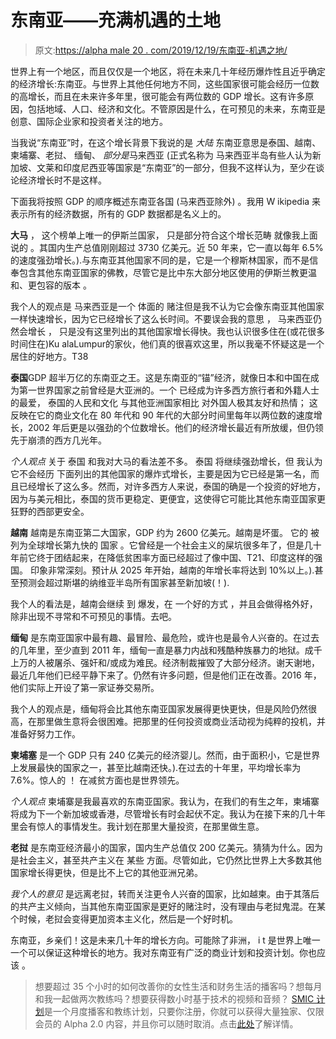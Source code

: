 # 东南亚——充满机遇的土地

> 原文:[https://alpha male 20 . com/2019/12/19/东南亚-机遇之地/](https://alphamale20.com/2019/12/19/southeast-asia-the-land-of-opportunity/)

世界上有一个地区，而且仅仅是一个地区，将在未来几十年经历爆炸性且近乎确定的经济增长:东南亚。与世界上其他任何地方不同，这些国家很可能会经历一位数的高增长，而且在未来许多年里，很可能会有两位数的 GDP 增长。这有许多原因，包括地域、人口、经济和文化。不管原因是什么，在可预见的未来，东南亚是创意、国际企业家和投资者关注的地方。

当我说“东南亚”时，在这个增长背景下我说的是 *大陆* 东南亚意思是泰国、越南、柬埔寨、老挝、 缅甸、 *部分是*马来西亚 (正式名称为 马来西亚半岛有些人认为新加坡、文莱和印度尼西亚等国家是“东南亚”的一部分，但我不这样认为，至少在谈论经济增长时不是这样。

下面我将按照 GDP 的顺序概述东南亚各国 (马来西亚除外) 。我用 W ikipedia 来表示所有的经济数据，所有的 GDP 数据都是名义上的。

**大马** ， 这个榜单上唯一的伊斯兰国家， 只是部分符合这个增长范畴 就像我上面说的 。其国内生产总值刚刚超过 3730 亿美元。近 50 年来，它一直以每年 6.5%的速度强劲增长。).与东南亚其他国家不同的是，它是一个穆斯林国家，而不是信奉包含其他东南亚国家的佛教，尽管它是比中东大部分地区使用的伊斯兰教更温和、更包容的版本 。

我个人的观点是 马来西亚是一个 体面的 赌注但是我不认为它会像东南亚其他国家一样快速增长，因为它已经增长了这么长时间。不要误会我的意思 ， 马来西亚仍然会增长 ， 只是没有这里列出的其他国家增长得快。我也认识很多住在(或花很多时间住在)Ku alaLumpur的家伙，他们真的很喜欢这里，所以我毫不怀疑这是一个居住的好地方。T38

**泰国**GDP 超半万亿的东南亚之王。这是东南亚的“锚”经济，就像日本和中国在成为第一世界国家之前曾经是大亚洲的。一个 已经成为许多西方旅行者和外籍人士的最爱， 泰国的人民和文化 与其他亚洲国家相比 对外国人极其友好和热情； 这反映在它的商业文化在 80 年代和 90 年代的大部分时间里每年以两位数的速度增长，2002 年后更是以强劲的个位数增长。他们的经济增长最近有所放缓，但仍领先于崩溃的西方几光年。

*个人观点* 关于 泰国 和我对大马的看法差不多。 泰国 将继续强劲增长，但 我认为它不会经历 下面列出的其他国家的爆炸式增长，主要是因为它已经是第一名，而且已经增长了这么多。然而，对许多西方人来说，泰国的确是一个投资的好地方，因为与美元相比，泰国的货币更稳定、更便宜，这使得它可能比其他东南亚国家更狂野的西部更安全。

**越南** 越南是东南亚第二大国家，GDP 约为 2600 亿美元。越南是坏蛋。 它的 被列为全球增长第九快的 国家 。它曾经是一个社会主义的屎坑很多年了，但是几十年前它终于团结起来，在降低贫困率方面已经超过了像中国、T21、印度这样的强国。 印象非常深刻。预计从 2025 年开始，越南的年增长率将达到 10%以上。).甚至预测会超过斯堪的纳维亚半岛所有国家甚至新加坡(！).

我个人的看法是，越南会继续 到 爆发，在 一个好的方式 ，并且会做得格外好，除非出现不寻常和不可预见的事情。去吧。

**缅甸** 是东南亚国家中最有趣、最冒险、最危险，或许也是最令人兴奋的。在过去的几年里，至少直到 2011 年，缅甸一直是暴力内战和残酷种族暴力的地狱。成千上万的人被屠杀、强奸和/或成为难民。经济制裁摧毁了大部分经济。谢天谢地，最近几年他们已经平静下来了。仍然有许多问题，但是他们正在改善。2016 年，他们实际上开设了第一家证券交易所。

我个人的观点是，缅甸将会比其他东南亚国家发展得更快更快，但是风险仍然很高，在那里做生意将会很困难。把那里的任何投资或商业活动视为纯粹的投机，并准备好努力工作。

**柬埔塞** 是一个 GDP 只有 240 亿美元的经济婴儿。然而，由于面积小，它是世界上发展最快的国家之一，甚至比越南还快。).在过去的十年里，平均增长率为 7.6%。惊人的 ！ 在减贫方面也是世界领先。

*个人观点* 柬埔寨是我最喜欢的东南亚国家。我认为，在我们的有生之年，柬埔寨将成为下一个新加坡或香港，尽管增长有时会起伏不定。我认为在接下来的几十年里会有惊人的事情发生。我计划在那里大量投资，在那里做生意。

**老挝** 是东南亚经济最小的国家，国内生产总值仅 200 亿美元。猜猜为什么。因为是社会主义，甚至共产主义在 某些 方面。尽管如此，它仍然比世界上大多数其他国家增长得更快，但是比不上它的其他亚洲兄弟。

*我个人的意见* 是远离老挝，转而关注更令人兴奋的国家，比如越柬。由于其落后的共产主义倾向，当其他东南亚国家是更好的赌注时，没有理由与老挝鬼混。在某个时候，老挝会变得更加资本主义化，然后是一个好时机。

东南亚，乡亲们！这是未来几十年的增长方向。可能除了非洲， i t 是世界上唯一一个可以保证这种增长的地方。我对东南亚有广泛的商业计划和投资计划。你也应该 。

> 想要超过 35 个小时的如何改善你的女性生活和财务生活的播客吗？想每月和我一起做两次教练吗？想要获得数小时基于技术的视频和音频？ [SMIC 计划](https://alphamale20.kartra.com/page/vIL17)是一个月度播客和教练计划，只要你注册，你就可以获得大量独家、仅限会员的 Alpha 2.0 内容，并且你可以随时取消。点击[此处](https://alphamale20.kartra.com/page/vIL17)了解详情。